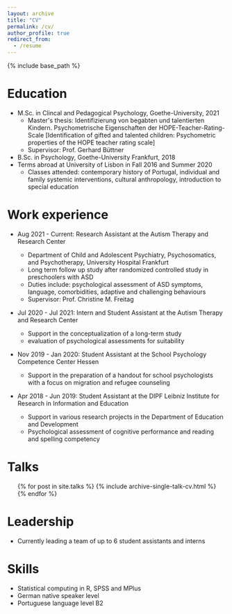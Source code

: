```yaml
---
layout: archive
title: "CV"
permalink: /cv/
author_profile: true
redirect_from:
  - /resume
---
```


{% include base_path %}

Education
======
* M.Sc. in Clincal and Pedagogical Psychology, Goethe-University, 2021
  * Master's thesis: Identifizierung von begabten und talentierten Kindern. Psychometrische Eigenschaften der HOPE-Teacher-Rating-Scale [Identification of gifted and talented children: Psychometric properties of the HOPE teacher rating scale]
  * Supervisor: Prof. Gerhard Büttner
* B.Sc. in Psychology, Goethe-University Frankfurt, 2018
* Terms abroad at University of Lisbon in Fall 2016 and Summer 2020
  * Classes attended: contemporary history of Portugal, individual and family systemic interventions, cultural anthropology, introduction to special education

Work experience
======
* Aug 2021 - Current: Research Assistant at the Autism Therapy and Research Center
  * Department of Child and Adolescent Psychiatry, Psychosomatics, and Psychotherapy, University Hospital Frankfurt
  * Long term follow up study after randomized controlled study in preschoolers with ASD
  * Duties include: psychological assessment of ASD symptoms, language, comorbidities, adaptive and challenging behaviours
  * Supervisor: Prof. Christine M. Freitag

* Jul 2020 - Jul 2021: Intern and Student Assistant at the Autism Therapy and Research Center
  * Support in the conceptualization of a long-term study
  * evaluation of psychological assessments for suitability

* Nov 2019 - Jan 2020: Student Assistant at the School Psychology Competence Center Hessen
  * Support in the preparation of a handout for school psychologists with a focus on migration and refugee counseling
 
* Apr 2018 - Jun 2019: Student Assistant at the DIPF Leibniz Institute for Research in Information and Education
  * Support in various research projects in the Department of Education and Development
  * Psychological assessment of cognitive performance and reading and spelling competency


Talks
======
  <ul>{% for post in site.talks %}
    {% include archive-single-talk-cv.html %}
  {% endfor %}</ul>
  
  
Leadership
======
* Currently leading a team of up to 6 student assistants and interns

Skills
======
* Statistical computing in R, SPSS and MPlus
* German native speaker level
* Portuguese language level B2


